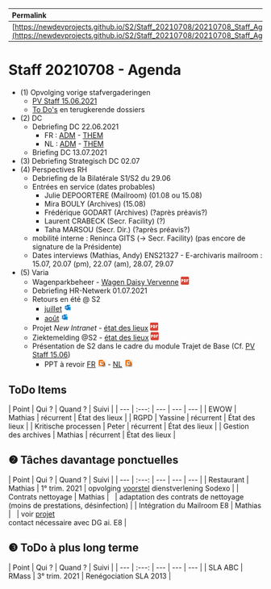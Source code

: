 <link rel="stylesheet" href="https://newdevprojects.github.io/S2/S2.css">
<link rel="stylesheet" href="S2.css">

&nbsp;

| Permalink |
| :--- |
| [https://newdevprojects.github.io/S2/Staff_20210708/20210708_Staff_Agenda.html](https://newdevprojects.github.io/S2/Staff_20210708/20210708_Staff_Agenda.html) | 

# Staff 20210708 - Agenda

* (1) Opvolging vorige stafvergaderingen
	* [PV Staff 15.06.2021](https://newdevprojects.github.io/S2/Staff_20210615/20210615_Staff_PV.html)
	* [To Do's](#todo) en terugkerende dossiers
* (2) DC 
	* Debriefing DC 22.06.2021
		* FR : [ADM](https://newdevprojects.github.io/S2/Staff/20210622_Adm_FR.pdf) - [THEM](https://newdevprojects.github.io/S2/Staff/20210622_Them_FR.pdf)
		* NL : [ADM](https://newdevprojects.github.io/S2/Staff/20210622_Adm_NL.pdf) - [THEM](https://newdevprojects.github.io/S2/Staff/20210622_Them_NL.pdf)
	* Briefing DC 13.07.2021
* (3) Debriefing Strategisch DC 02.07
* (4) Perspectives RH
	* Debriefing de la Bilatérale S1/S2 du 29.06
	* Entrées en service (dates probables)
		* Julie DEPOORTERE (Mailroom) (01.08 ou 15.08)
		* Mira BOULY (Archives) (15.08)
		* Frédérique GODART (Archives) (?après préavis?)
		* Laurent CRABECK (Secr. Facility) (?)
		* Taha MARSOU (Secr. Dir.) (?après préavis?)
	* mobilité interne : Reninca GITS (&rarr;  Secr. Facility) (pas encore de signature de la Présidente)
	* Dates interviews (Mathias, Andy) ENS21327 - E-archivaris mailroom : 15.07, 20.07 (pm), 22.07 (am), 28.07, 29.07
* (5) Varia
	* Wagenparkbeheer - [Wagen Daisy Vervenne](Leasing_Wagen.pdf) ![](pdf.png)
	* Debriefing HR-Netwerk 01.07.2021
	* Retours en été @ S2
		* [juillet](JUILLET.eml) ![](eml.png)
		* [août](AOUT.eml) ![](eml.png)
	* Projet *New Intranet* - [état des lieux](New_Intranet_StavaZa_20210701.pdf) ![](pdf.png)
	* Ziektemelding @S2 - [état des lieux](Encours_Ziektemelding_S2_20210705.pdf) ![](pdf.png)
	* Présentation de S2 dans le cadre du module Trajet de Base (Cf. [PV Staff 15.06](https://newdevprojects.github.io/S2/Staff_20210615/20210615_Staff_PV.html#briefing-dc-22062021))
		* PPT à revoir [FR](PresentationS2FR2021.pptx) ![](ppt.png) - [NL](PresentationS2NL2021.pptx) ![](ppt.png)

<a name="todo"> </a>

## ToDo Items

| Point | Qui ? | Quand ? | Suivi |
| --- | :---: | --- | --- | --- |
| EWOW | Mathias | récurrent | &Eacute;tat des lieux |
| RGPD | Yassine | récurrent | &Eacute;tat des lieux |
| Kritische processen | Peter | récurrent | &Eacute;tat des lieux |
| Gestion des archives | Mathias | récurrent | &Eacute;tat des lieux |

## &#10103; Tâches davantage ponctuelles

| Point | Qui ? | Quand ? | Suivi |
| --- | :---: | --- | --- | --- |
| Restaurant | Mathias | 1° trim. 2021 | opvolging [voorstel](https://newdevprojects.github.io/S2/Staff_20210107/20210107_Sodexo_aangepaste_werking.pdf) dienstverlening Sodexo |
| Contrats nettoyage | Mathias | &nbsp; | adaptation des contrats de nettoyage (moins de prestations, désinfection) |
| Intégration du Mailroom E8 | Mathias | &nbsp; | voir [projet](https://newdevprojects.github.io/S2/Staff_20210204/Nota_verzendingsdienst_E8.pdf)<br>contact nécessaire avec DG ai. E8 |

## &#10104; ToDo à plus long terme

| Point | Qui ? | Quand ? | Suivi |
| --- | :---: | --- | --- | --- |
| SLA ABC | RMass | 3° trim. 2021 | Renégociation SLA 2013 |
